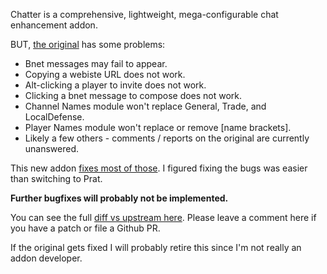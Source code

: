 Chatter is a comprehensive, lightweight, mega-configurable chat enhancement addon.

BUT, [the original](https://www.curseforge.com/wow/addons/chatter) has some problems:

* Bnet messages may fail to appear.
* Copying a webiste URL does not work.
* Alt-clicking a player to invite does not work.
* Clicking a bnet message to compose does not work.
* Channel Names module won't replace General, Trade, and LocalDefense.
* Player Names module won't replace or remove [name brackets].
* Likely a few others - comments / reports on the original are currently unanswered.

This new addon [fixes most of those](https://github.com/cog-videogames/chatter-patched/blob/master/qa.md). I figured fixing the bugs was easier than switching to Prat.

**Further bugfixes will probably not be implemented.**

You can see the full [diff vs upstream here](https://github.com/cog-videogames/chatter-patched/compare/upstream...master).  Please leave a comment here if you have a patch or file a Github PR.

If the original gets fixed I will probably retire this since I'm not really an addon developer.
